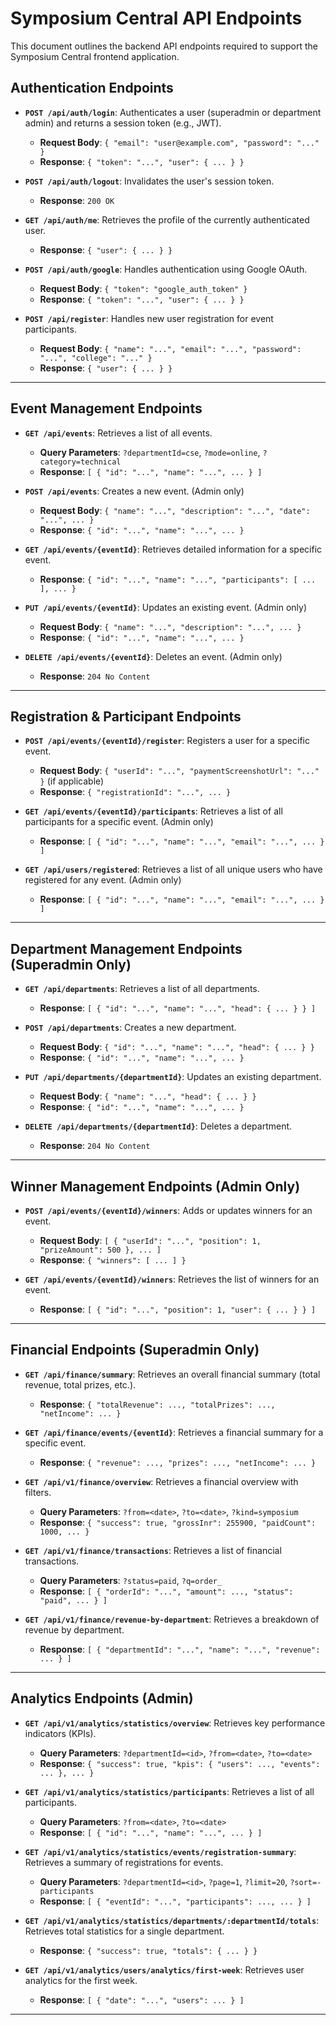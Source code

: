 
# Symposium Central API Endpoints

This document outlines the backend API endpoints required to support the Symposium Central frontend application.

## Authentication Endpoints

- **`POST /api/auth/login`**: Authenticates a user (superadmin or department admin) and returns a session token (e.g., JWT).
  - **Request Body**: `{ "email": "user@example.com", "password": "..." }`
  - **Response**: `{ "token": "...", "user": { ... } }`

- **`POST /api/auth/logout`**: Invalidates the user's session token.
  - **Response**: `200 OK`

- **`GET /api/auth/me`**: Retrieves the profile of the currently authenticated user.
  - **Response**: `{ "user": { ... } }`

- **`POST /api/auth/google`**: Handles authentication using Google OAuth.
  - **Request Body**: `{ "token": "google_auth_token" }`
  - **Response**: `{ "token": "...", "user": { ... } }`
  
- **`POST /api/register`**: Handles new user registration for event participants.
  - **Request Body**: `{ "name": "...", "email": "...", "password": "...", "college": "..." }`
  - **Response**: `{ "user": { ... } }`

---

## Event Management Endpoints

- **`GET /api/events`**: Retrieves a list of all events.
  - **Query Parameters**: `?departmentId=cse`, `?mode=online`, `?category=technical`
  - **Response**: `[ { "id": "...", "name": "...", ... } ]`

- **`POST /api/events`**: Creates a new event. (Admin only)
  - **Request Body**: `{ "name": "...", "description": "...", "date": "...", ... }`
  - **Response**: `{ "id": "...", "name": "...", ... }`

- **`GET /api/events/{eventId}`**: Retrieves detailed information for a specific event.
  - **Response**: `{ "id": "...", "name": "...", "participants": [ ... ], ... }`

- **`PUT /api/events/{eventId}`**: Updates an existing event. (Admin only)
  - **Request Body**: `{ "name": "...", "description": "...", ... }`
  - **Response**: `{ "id": "...", "name": "...", ... }`

- **`DELETE /api/events/{eventId}`**: Deletes an event. (Admin only)
  - **Response**: `204 No Content`

---

## Registration & Participant Endpoints

- **`POST /api/events/{eventId}/register`**: Registers a user for a specific event.
  - **Request Body**: `{ "userId": "...", "paymentScreenshotUrl": "..." }` (if applicable)
  - **Response**: `{ "registrationId": "...", ... }`

- **`GET /api/events/{eventId}/participants`**: Retrieves a list of all participants for a specific event. (Admin only)
  - **Response**: `[ { "id": "...", "name": "...", "email": "...", ... } ]`
  
- **`GET /api/users/registered`**: Retrieves a list of all unique users who have registered for any event. (Admin only)
  - **Response**: `[ { "id": "...", "name": "...", "email": "...", ... } ]`

---

## Department Management Endpoints (Superadmin Only)

- **`GET /api/departments`**: Retrieves a list of all departments.
  - **Response**: `[ { "id": "...", "name": "...", "head": { ... } } ]`

- **`POST /api/departments`**: Creates a new department.
  - **Request Body**: `{ "id": "...", "name": "...", "head": { ... } }`
  - **Response**: `{ "id": "...", "name": "...", ... }`

- **`PUT /api/departments/{departmentId}`**: Updates an existing department.
  - **Request Body**: `{ "name": "...", "head": { ... } }`
  - **Response**: `{ "id": "...", "name": "...", ... }`

- **`DELETE /api/departments/{departmentId}`**: Deletes a department.
  - **Response**: `204 No Content`

---

## Winner Management Endpoints (Admin Only)

- **`POST /api/events/{eventId}/winners`**: Adds or updates winners for an event.
  - **Request Body**: `[ { "userId": "...", "position": 1, "prizeAmount": 500 }, ... ]`
  - **Response**: `{ "winners": [ ... ] }`

- **`GET /api/events/{eventId}/winners`**: Retrieves the list of winners for an event.
  - **Response**: `[ { "id": "...", "position": 1, "user": { ... } } ]`

---

## Financial Endpoints (Superadmin Only)

- **`GET /api/finance/summary`**: Retrieves an overall financial summary (total revenue, total prizes, etc.).
  - **Response**: `{ "totalRevenue": ..., "totalPrizes": ..., "netIncome": ... }`

- **`GET /api/finance/events/{eventId}`**: Retrieves a financial summary for a specific event.
  - **Response**: `{ "revenue": ..., "prizes": ..., "netIncome": ... }`
  
- **`GET /api/v1/finance/overview`**: Retrieves a financial overview with filters.
  - **Query Parameters**: `?from=<date>`, `?to=<date>`, `?kind=symposium`
  - **Response**: `{ "success": true, "grossInr": 255900, "paidCount": 1000, ... }`
  
- **`GET /api/v1/finance/transactions`**: Retrieves a list of financial transactions.
  - **Query Parameters**: `?status=paid`, `?q=order_`
  - **Response**: `[ { "orderId": "...", "amount": ..., "status": "paid", ... } ]`
  
- **`GET /api/v1/finance/revenue-by-department`**: Retrieves a breakdown of revenue by department.
  - **Response**: `[ { "departmentId": "...", "name": "...", "revenue": ... } ]`

---

## Analytics Endpoints (Admin)

- **`GET /api/v1/analytics/statistics/overview`**: Retrieves key performance indicators (KPIs).
  - **Query Parameters**: `?departmentId=<id>`, `?from=<date>`, `?to=<date>`
  - **Response**: `{ "success": true, "kpis": { "users": ..., "events": ... }, ... }`
  
- **`GET /api/v1/analytics/statistics/participants`**: Retrieves a list of all participants.
  - **Query Parameters**: `?from=<date>`, `?to=<date>`
  - **Response**: `[ { "id": "...", "name": "...", ... } ]`
  
- **`GET /api/v1/analytics/statistics/events/registration-summary`**: Retrieves a summary of registrations for events.
  - **Query Parameters**: `?departmentId=<id>`, `?page=1`, `?limit=20`, `?sort=-participants`
  - **Response**: `[ { "eventId": "...", "participants": ..., ... } ]`
  
- **`GET /api/v1/analytics/statistics/departments/:departmentId/totals`**: Retrieves total statistics for a single department.
  - **Response**: `{ "success": true, "totals": { ... } }`
  
- **`GET /api/v1/analytics/users/analytics/first-week`**: Retrieves user analytics for the first week.
  - **Response**: `[ { "date": "...", "users": ... } ]`

---

